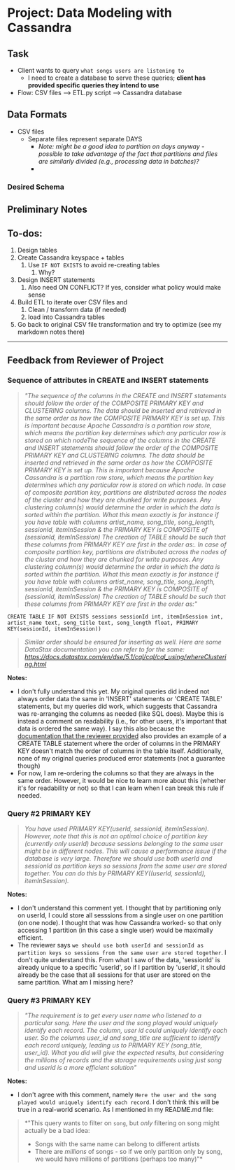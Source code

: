 # Project: Data Modeling with Cassandra

## Task
- Client wants to query `what songs users are listening to`
  - I need to create a database to serve these queries; **client has provided specific queries they intend to use**
- Flow: CSV files --> ETL.py script --> Cassandra database

## Data Formats
- CSV files
  - Separate files represent separate DAYS
    - *Note: might be a good idea to partition on days anyway - possible to take advantage of the fact that partitions and files are similarly divided (e.g., processing data in batches)?*
    - 
### Desired Schema

## Preliminary Notes

## To-dos:
1. Design tables
2. Create Cassandra keyspace + tables
   1. Use `IF NOT EXISTS` to avoid re-creating tables
      1. Why?
3. Design INSERT statements
   1. Also need ON CONFLICT? If yes, consider what policy would make sense
4. Build ETL to iterate over CSV files and
   1. Clean / transform data (if needed)
   2. load into Cassandra tables
5. Go back to original CSV file transformation and try to optimize (see my markdown notes there)


---

## Feedback from Reviewer of Project

### Sequence of attributes in CREATE and INSERT statements
>*"The sequence of the columns in the CREATE and INSERT statements should follow the order of the COMPOSITE PRIMARY KEY and CLUSTERING columns. The data should be inserted and retrieved in the same order as how the COMPOSITE PRIMARY KEY is set up. This is important because Apache Cassandra is a partition row store, which means the partition key determines which any particular row is stored on which nodeThe sequence of the columns in the CREATE and INSERT statements should follow the order of the COMPOSITE PRIMARY KEY and CLUSTERING columns. The data should be inserted and retrieved in the same order as how the COMPOSITE PRIMARY KEY is set up. This is important because Apache Cassandra is a partition row store, which means the partition key determines which any particular row is stored on which node. In case of composite partition key, partitions are distributed across the nodes of the cluster and how they are chunked for write purposes. Any clustering column(s) would determine the order in which the data is sorted within the partition.
What this mean exactly is for instance if you have table with columns artist_name, song_title, song_length, sessionId, itemInSession & the PRIMARY KEY is COMPOSITE of (sessionId, itemInSession) The creation of TABLE should be such that these columns from PRIMARY KEY are first in the order as:. In case of composite partition key, partitions are distributed across the nodes of the cluster and how they are chunked for write purposes. Any clustering column(s) would determine the order in which the data is sorted within the partition.
What this mean exactly is for instance if you have table with columns artist_name, song_title, song_length, sessionId, itemInSession & the PRIMARY KEY is COMPOSITE of (sessionId, itemInSession) The creation of TABLE should be such that these columns from PRIMARY KEY are first in the order as:"*
```
CREATE TABLE IF NOT EXISTS sessions sessionId int, itemInSession int, artist_name text, song_title text, song_length float, PRIMARY KEY(sessionId, itemInSession))
```
>*Similar order should be ensured for inserting as well.
Here are some DataStax documentation you can refer to for the same:
https://docs.datastax.com/en/dse/5.1/cql/cql/cql_using/whereClustering.html*

**Notes:**
- I don't fully understand this yet. My original queries did indeed not always order data the same in 'INSERT' statements or 'CREATE TABLE' statements, but my queries did work, which suggests that Cassandra was re-arranging the columns as needed (like SQL does). Maybe this is instead a comment on readability (i.e., for other users, it's important that data is ordered the same way). I say this also because the [documentation that the reviewer provided](https://docs.datastax.com/en/dse/5.1/cql/cql/cql_using/whereClustering.html) also provides an example of a CREATE TABLE statement where the order of columns in the PRIMARY KEY doesn't match the order of columns in the table itself. Additionally, none of my original queries produced error statements (not a guarantee though)
- For now, I am re-ordering the columns so that they are always in the same order. However, it would be nice to learn more about this (whether it's for readability or not) so that I can learn when I can break this rule if needed.

### Query #2 PRIMARY KEY
>*You have used PRIMARY KEY(userId, sessionId, itemInSession). However, note that this is not an optimal choice of partition key (currently only userId) because sessions belonging to the same user might be in different nodes. This will cause a performance issue if the database is very large. Therefore we should use both userId and sessionId as partition keys so sessions from the same user are stored together. You can do this by PRIMARY KEY((userId, sessionId), itemInSession).*

**Notes:**
- I don't understand this comment yet. I thought that by partitioning only on userId, I could store all sesssions from a single user on one partition (on one node). I thought that was how Cassandra worked- so that only accessing 1 partition (in this case a single user) would be maximally efficient.
- The reviewer says `we should use both userId and sessionId as partition keys so sessions from the same user are stored together`. I don't quite understand this. From what I saw of the data, 'sessionId' is already unique to a specific 'userId', so if I partition by 'userId', it should already be the case that all sessions for that user are stored on the same partition. What am I missing here?

### Query #3 PRIMARY KEY
>*"The requirement is to get every user name who listened to a particular song. Here the user and the song played would uniquely identify each record.
The column, user id could uniquely identify each user. So the columns user_id and song_title are sufficient to identify each record uniquely, leading us to PRIMARY KEY (song_title, user_id).
What you did will give the expected results, but considering the millions of records and the storage requirements using just song and userid is a more efficient solution"*

**Notes:**
- I don't agree with this comment, namely `Here the user and the song played would uniquely identify each record`. I don't think this will be true in a real-world scenario. As I mentioned in my README.md file:
>*"This query wants to filter on `song`, but *only* filtering on song might actually be a bad idea:
>- Songs with the same name can belong to different artists
>- There are *millions* of songs - so if we only partition only by song, we would have millions of partitions (perhaps too many)"*
